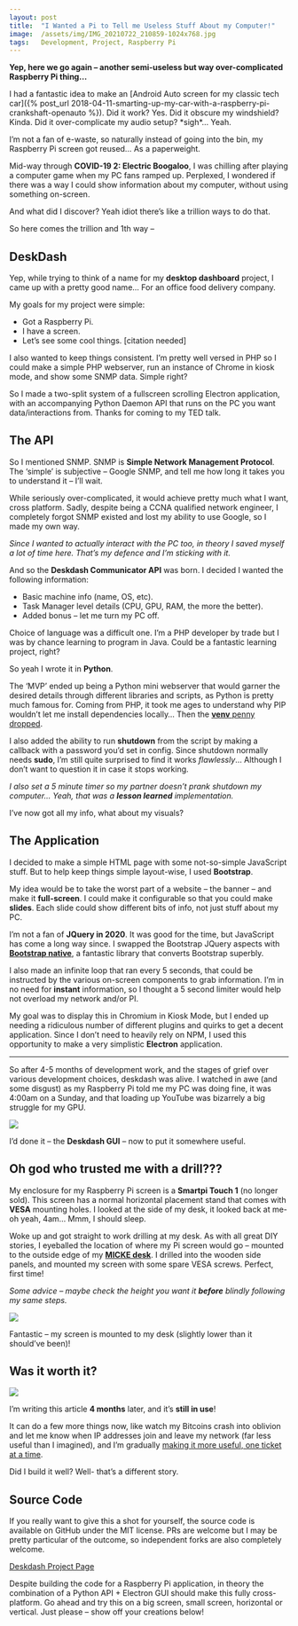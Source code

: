 ```yaml
---
layout: post
title:  "I Wanted a Pi to Tell me Useless Stuff About my Computer!"
image:  /assets/img/IMG_20210722_210859-1024x768.jpg
tags:   Development, Project, Raspberry Pi
---
```


**Yep, here we go again – another semi-useless but way over-complicated Raspberry Pi thing…**

I had a fantastic idea to make an [Android Auto screen for my classic tech car]({% post_url 2018-04-11-smarting-up-my-car-with-a-raspberry-pi-crankshaft-openauto %}). Did it work? Yes. Did it obscure my windshield? Kinda. Did it over-complicate my audio setup? \*sigh\*… Yeah.

I’m not a fan of e-waste, so naturally instead of going into the bin, my Raspberry Pi screen got reused… As a paperweight.

Mid-way through **COVID-19 2: Electric Boogaloo**, I was chilling after playing a computer game when my PC fans ramped up. Perplexed, I wondered if there was a way I could show information about my computer, without using something on-screen.

And what did I discover? Yeah idiot there’s like a trillion ways to do that.

So here comes the trillion and 1th way –

## DeskDash

Yep, while trying to think of a name for my **desktop dashboard** project, I came up with a pretty good name… For an office food delivery company.

My goals for my project were simple:

*   Got a Raspberry Pi.
*   I have a screen.
*   Let’s see some cool things. \[citation needed\]

I also wanted to keep things consistent. I’m pretty well versed in PHP so I could make a simple PHP webserver, run an instance of Chrome in kiosk mode, and show some SNMP data. Simple right?

So I made a two-split system of a fullscreen scrolling Electron application, with an accompanying Python Daemon API that runs on the PC you want data/interactions from. Thanks for coming to my TED talk.

## The API

So I mentioned SNMP. SNMP is **Simple Network Management Protocol**. The ‘simple’ is subjective – Google SNMP, and tell me how long it takes you to understand it – I’ll wait.

While seriously over-complicated, it would achieve pretty much what I want, cross platform. Sadly, despite being a CCNA qualified network engineer, I completely forgot SNMP existed and lost my ability to use Google, so I made my own way.

_Since I wanted to actually interact with the PC too, in theory I saved myself a lot of time here. That’s my defence and I’m sticking with it._

And so the **Deskdash Communicator API** was born. I decided I wanted the following information:

*   Basic machine info (name, OS, etc).
*   Task Manager level details (CPU, GPU, RAM, the more the better).
*   Added bonus – let me turn my PC off.

Choice of language was a difficult one. I’m a PHP developer by trade but I was by chance learning to program in Java. Could be a fantastic learning project, right?

So yeah I wrote it in **Python**.

The ‘MVP’ ended up being a Python mini webserver that would garner the desired details through different libraries and scripts, as Python is pretty much famous for. Coming from PHP, it took me ages to understand why PIP wouldn’t let me install dependencies locally… Then the [**venv** penny dropped](https://docs.python.org/3/library/venv.html).

I also added the ability to run **shutdown** from the script by making a callback with a password you’d set in config. Since shutdown normally needs **sudo**, I’m still quite surprised to find it works _flawlessly_… Although I don’t want to question it in case it stops working.

_I also set a 5 minute timer so my partner doesn’t prank shutdown my computer… Yeah, that was a **lesson learned** implementation._

I’ve now got all my info, what about my visuals?

## The Application

I decided to make a simple HTML page with some not-so-simple JavaScript stuff. But to help keep things simple layout-wise, I used **Bootstrap**.

My idea would be to take the worst part of a website – the banner – and make it **full-screen**. I could make it configurable so that you could make **slides**. Each slide could show different bits of info, not just stuff about my PC.

I’m not a fan of **JQuery in 2020**. It was good for the time, but JavaScript has come a long way since. I swapped the Bootstrap JQuery aspects with **[Bootstrap native](https://thednp.github.io/bootstrap.native/)**, a fantastic library that converts Bootstrap superbly.

I also made an infinite loop that ran every 5 seconds, that could be instructed by the various on-screen components to grab information. I’m in no need for **instant** information, so I thought a 5 second limiter would help not overload my network and/or PI.

My goal was to display this in Chromium in Kiosk Mode, but I ended up needing a ridiculous number of different plugins and quirks to get a decent application. Since I don’t need to heavily rely on NPM, I used this opportunity to make a very simplistic **Electron** application.

* * *

So after 4-5 months of development work, and the stages of grief over various development choices, deskdash was alive. I watched in awe (and some disgust) as my Raspberry Pi told me my PC was doing fine, it was 4:00am on a Sunday, and that loading up YouTube was bizarrely a big struggle for my GPU.

![](/assets/img/Screenshot_20210520_205742.png)

I’d done it – the **Deskdash GUI** – now to put it somewhere useful.

## Oh god who trusted me with a drill???

My enclosure for my Raspberry Pi screen is a **Smartpi Touch 1** (no longer sold). This screen has a normal horizontal placement stand that comes with **VESA** mounting holes. I looked at the side of my desk, it looked back at me- oh yeah, 4am… Mmm, I should sleep.

Woke up and got straight to work drilling at my desk. As with all great DIY stories, I eyeballed the location of where my Pi screen would go – mounted to the outside edge of my **[MICKE desk](https://www.ikea.com/us/en/p/micke-desk-black-brown-s49926749/)**. I drilled into the wooden side panels, and mounted my screen with some spare VESA screws. Perfect, first time!

_Some advice – maybe check the height you want it **before** blindly following my same steps._

![](/assets/img/IMG_20210722_210644-edited-scaled.jpg)

Fantastic – my screen is mounted to my desk (slightly lower than it should’ve been)!

## Was it worth it?

![](/assets/img/IMG_20210722_210859-1024x768.jpg)

I’m writing this article **4 months** later, and it’s **still in use**!

It can do a few more things now, like watch my Bitcoins crash into oblivion and let me know when IP addresses join and leave my network (far less useful than I imagined), and I’m gradually [making it more useful, one ticket at a time](https://github.com/users/soup-bowl/projects/2).

Did I build it well? Well- that’s a different story.

## Source Code

If you really want to give this a shot for yourself, the source code is available on GitHub under the MIT license. PRs are welcome but I may be pretty particular of the outcome, so independent forks are also completely welcome.

[Deskdash Project Page](https://www.soupbowl.io/projects/deskdash/)

Despite building the code for a Raspberry Pi application, in theory the combination of a Python API + Electron GUI should make this fully cross-platform. Go ahead and try this on a big screen, small screen, horizontal or vertical. Just please – show off your creations below!